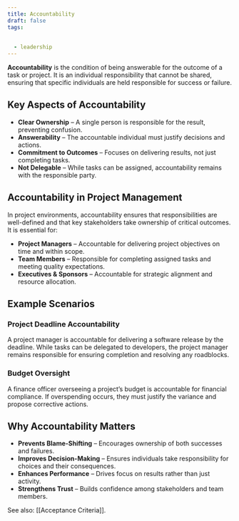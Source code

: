 ```yaml
---
title: Accountability
draft: false
tags:
  
  
  - leadership
---
```


**Accountability** is the condition of being answerable for the outcome of a task or project. It is an individual responsibility that cannot be shared, ensuring that specific individuals are held responsible for success or failure.

## Key Aspects of Accountability
- **Clear Ownership** – A single person is responsible for the result, preventing confusion.
- **Answerability** – The accountable individual must justify decisions and actions.
- **Commitment to Outcomes** – Focuses on delivering results, not just completing tasks.
- **Not Delegable** – While tasks can be assigned, accountability remains with the responsible party.

## Accountability in Project Management
In project environments, accountability ensures that responsibilities are well-defined and that key stakeholders take ownership of critical outcomes. It is essential for:
- **Project Managers** – Accountable for delivering project objectives on time and within scope.
- **Team Members** – Responsible for completing assigned tasks and meeting quality expectations.
- **Executives & Sponsors** – Accountable for strategic alignment and resource allocation.

## Example Scenarios

### **Project Deadline Accountability**
A project manager is accountable for delivering a software release by the deadline. While tasks can be delegated to developers, the project manager remains responsible for ensuring completion and resolving any roadblocks.

### **Budget Oversight**
A finance officer overseeing a project’s budget is accountable for financial compliance. If overspending occurs, they must justify the variance and propose corrective actions.

## Why Accountability Matters
- **Prevents Blame-Shifting** – Encourages ownership of both successes and failures.
- **Improves Decision-Making** – Ensures individuals take responsibility for choices and their consequences.
- **Enhances Performance** – Drives focus on results rather than just activity.
- **Strengthens Trust** – Builds confidence among stakeholders and team members.

See also: [[Acceptance Criteria]].
